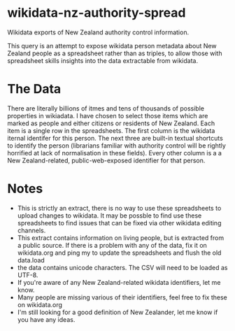 # wikidata-nz-authority-spread
Wikidata exports of New Zealand authority control information.

This query is an attempt to expose wikidata person metadata about New Zealand people as a spreadsheet rather than as triples, to allow those with spreadsheet skills insights into the data extractable from wikidata.

# The Data #
There are literally billions of itmes and tens of thousands of possible properties in wikiadata. I have chosen to select those items which are marked as people and either citizens or residents of New Zealand. Each item is a single row in the spreadsheets. The first column is the wikidata iternal identifer for this person. The next three are built-in textual shortcuts to identify the person (librarians familiar with authority control will be rightly horrified at lack of normalisation in these fields). Every other column is a a New Zealand-related, public-web-exposed identifier for that person. 

# Notes #
* This is strictly an extract, there is no way to use these spreadsheets to upload changes to wikidata. It may be possble to find use these spreadsheets to find issues that can be fixed via other wikidata editing channels.
* This extract contains information on living people, but is extracted from a public source. If there is a problem with any of the data, fix it on wikidata.org and ping my to update the spreadsheets and flush the old data.load
* the data contains unicode characters. The CSV will need to be loaded as UTF-8.
* If you're aware of any New Zealand-related wikidata identifiers, let me know.
* Many people are missing various of their identifiers, feel free to fix these on wikidata.org
* I'm still looking for a good definition of New Zealander, let me know if you have any ideas.
